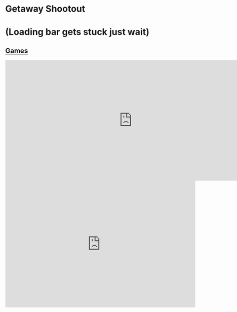 # Getaway Shootout 
# (Loading bar gets stuck just wait)
## [Games](https://gatorgamer.github.io/games)

<iframe src="https://getaway-shootout--masonsquadrito.repl.co/" style="border:0px #ffffff none;" name="myiFrame" scrolling="no" frameborder="0" marginheight="0px" marginwidth="0px" height="380px" width="800px" allowfullscreen></iframe>

<iframe src="https://tlk.io/gatorgamerpublicchat" style="border:0px #ffffff none;" name="Chat" scrolling="yes" frameborder="0" marginheight="0px" marginwidth="0px" height="400px" width="600px" allowfullscreen></iframe>
